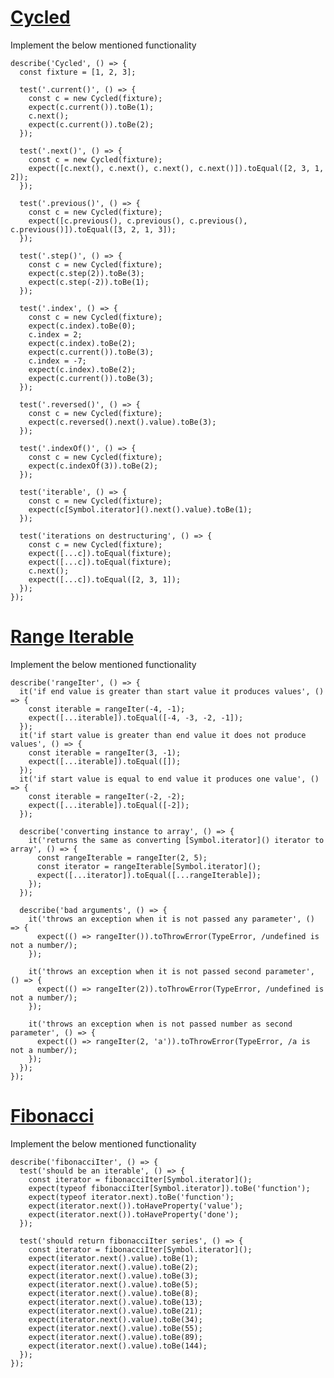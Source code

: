# [Cycled](https://www.notion.so/Cycled-d8e3e2fef77e4a269860bf54e48b9a47)
Implement the below mentioned functionality

    describe('Cycled', () => {
      const fixture = [1, 2, 3];
    
      test('.current()', () => {
        const c = new Cycled(fixture);
        expect(c.current()).toBe(1);
        c.next();
        expect(c.current()).toBe(2);
      });
    
      test('.next()', () => {
        const c = new Cycled(fixture);
        expect([c.next(), c.next(), c.next(), c.next()]).toEqual([2, 3, 1, 2]);
      });
    
      test('.previous()', () => {
        const c = new Cycled(fixture);
        expect([c.previous(), c.previous(), c.previous(), c.previous()]).toEqual([3, 2, 1, 3]);
      });
    
      test('.step()', () => {
        const c = new Cycled(fixture);
        expect(c.step(2)).toBe(3);
        expect(c.step(-2)).toBe(1);
      });
    
      test('.index', () => {
        const c = new Cycled(fixture);
        expect(c.index).toBe(0);
        c.index = 2;
        expect(c.index).toBe(2);
        expect(c.current()).toBe(3);
        c.index = -7;
        expect(c.index).toBe(2);
        expect(c.current()).toBe(3);
      });
    
      test('.reversed()', () => {
        const c = new Cycled(fixture);
        expect(c.reversed().next().value).toBe(3);
      });
    
      test('.indexOf()', () => {
        const c = new Cycled(fixture);
        expect(c.indexOf(3)).toBe(2);
      });
    
      test('iterable', () => {
        const c = new Cycled(fixture);
        expect(c[Symbol.iterator]().next().value).toBe(1);
      });
    
      test('iterations on destructuring', () => {
        const c = new Cycled(fixture);
        expect([...c]).toEqual(fixture);
        expect([...c]).toEqual(fixture);
        c.next();
        expect([...c]).toEqual([2, 3, 1]);
      });
    });

# [Range Iterable](https://www.notion.so/Range-Iterable-153891e6b449463eab0953f88716e87e)
Implement the below mentioned functionality

    describe('rangeIter', () => {
      it('if end value is greater than start value it produces values', () => {
        const iterable = rangeIter(-4, -1);
        expect([...iterable]).toEqual([-4, -3, -2, -1]);
      });
      it('if start value is greater than end value it does not produce values', () => {
        const iterable = rangeIter(3, -1);
        expect([...iterable]).toEqual([]);
      });
      it('if start value is equal to end value it produces one value', () => {
        const iterable = rangeIter(-2, -2);
        expect([...iterable]).toEqual([-2]);
      });
    
      describe('converting instance to array', () => {
        it('returns the same as converting [Symbol.iterator]() iterator to array', () => {
          const rangeIterable = rangeIter(2, 5);
          const iterator = rangeIterable[Symbol.iterator]();
          expect([...iterator]).toEqual([...rangeIterable]);
        });
      });
    
      describe('bad arguments', () => {
        it('throws an exception when it is not passed any parameter', () => {
          expect(() => rangeIter()).toThrowError(TypeError, /undefined is not a number/);
        });
    
        it('throws an exception when it is not passed second parameter', () => {
          expect(() => rangeIter(2)).toThrowError(TypeError, /undefined is not a number/);
        });
    
        it('throws an exception when is not passed number as second parameter', () => {
          expect(() => rangeIter(2, 'a')).toThrowError(TypeError, /a is not a number/);
        });
      });
    });

# [Fibonacci](https://www.notion.so/Fibonacci-c2a23eec453643c4b55f2232bb9b7cfa)
Implement the below mentioned functionality

    describe('fibonacciIter', () => {
      test('should be an iterable', () => {
        const iterator = fibonacciIter[Symbol.iterator]();
        expect(typeof fibonacciIter[Symbol.iterator]).toBe('function');
        expect(typeof iterator.next).toBe('function');
        expect(iterator.next()).toHaveProperty('value');
        expect(iterator.next()).toHaveProperty('done');
      });
    
      test('should return fibonacciIter series', () => {
        const iterator = fibonacciIter[Symbol.iterator]();
        expect(iterator.next().value).toBe(1);
        expect(iterator.next().value).toBe(2);
        expect(iterator.next().value).toBe(3);
        expect(iterator.next().value).toBe(5);
        expect(iterator.next().value).toBe(8);
        expect(iterator.next().value).toBe(13);
        expect(iterator.next().value).toBe(21);
        expect(iterator.next().value).toBe(34);
        expect(iterator.next().value).toBe(55);
        expect(iterator.next().value).toBe(89);
        expect(iterator.next().value).toBe(144);
      });
    });
